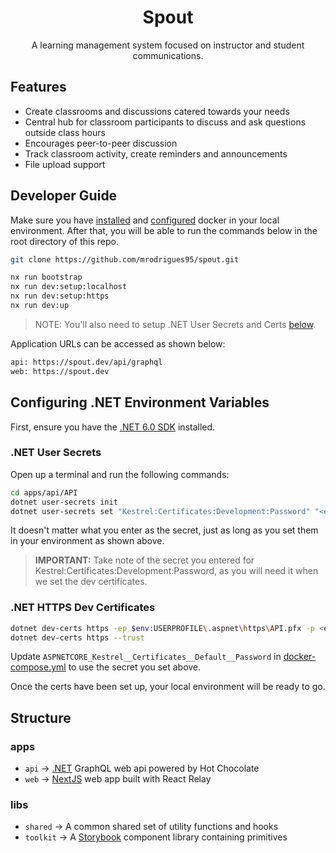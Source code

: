 <h1 align="center">Spout</h1>

<p align="center">A learning management system focused on instructor and student communications.</p>

## Features
- Create classrooms and discussions catered towards your needs
- Central hub for classroom participants to discuss and ask questions outside class hours
- Encourages peer-to-peer discussion
- Track classroom activity, create reminders and announcements
- File upload support

## Developer Guide
Make sure you have [installed](https://docs.docker.com/desktop/) and [configured](#configuring-dotnet) docker in your local environment. After that, you will be able to run the commands below in the root directory of this repo.

```sh
git clone https://github.com/mrodrigues95/spout.git
```
```sh
nx run bootstrap
nx run dev:setup:localhost
nx run dev:setup:https
nx run dev:up
```

> NOTE: You'll also need to setup .NET User Secrets and Certs [below](#configuring-dotnet).

Application URLs can be accessed as shown below:
```sh
api: https://spout.dev/api/graphql
web: https://spout.dev
```

<a id="configuring-dotnet"></a>
## Configuring .NET Environment Variables
First, ensure you have the [.NET 6.0 SDK](https://dotnet.microsoft.com/en-us/download/dotnet/6.0) installed.

### .NET User Secrets
Open up a terminal and run the following commands:
```sh
cd apps/api/API
dotnet user-secrets init
dotnet user-secrets set "Kestrel:Certificates:Development:Password" "<enter_random_secret_here>"
```
It doesn't matter what you enter as the secret, just as long as you set them in your environment as shown above.
> **IMPORTANT:** Take note of the secret you entered for Kestrel:Certificates:Development:Password, as you will need it when we set the dev certificates.

### .NET HTTPS Dev Certificates
```sh
dotnet dev-certs https -ep $env:USERPROFILE\.aspnet\https\API.pfx -p <enter_kestrel_secret_used_above_here>
dotnet dev-certs https --trust
```
Update `ASPNETCORE_Kestrel__Certificates__Default__Password` in [docker-compose.yml](https://github.com/mrodrigues95/spout/blob/main/.dev/docker-compose.yml) to use the secret you set above.

Once the certs have been set up, your local environment will be ready to go.

## Structure

### apps

- `api` -> [.NET](https://dotnet.microsoft.com/en-us/) GraphQL web api powered by Hot Chocolate
- `web` -> [NextJS](https://nextjs.org/) web app built with React Relay

### libs
- `shared` -> A common shared set of utility functions and hooks
- `toolkit` -> A [Storybook](https://storybook.js.org/) component library containing primitives
